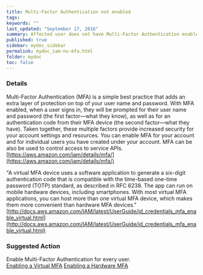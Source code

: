 ```yaml
---
title: Multi-Factor Authentication not enabled
tags:
keywords: ""
last_updated: "September 17, 2016"
summary: Affected user does not have Multi-Factor Authentication enabled on their account
published: true
sidebar: mydoc_sidebar
permalink: mydoc_iam-no-mfa.html
folder: mydoc
toc: false
---
```


### Details
Multi-Factor Authentication (MFA) is a simple best practice that adds an extra layer of protection on top of your user name and password. With MFA enabled, when a user signs in, they will be prompted for their user name and password (the first factor—what they know), as well as for an authentication code from their MFA device (the second factor—what they have). Taken together, these multiple factors provide increased security for your account settings and resources. You can enable MFA for your account and for individual users you have created under your account. MFA can be also be used to control access to service APIs.  
[https://aws.amazon.com/iam/details/mfa/](https://aws.amazon.com/iam/details/mfa/)

"A virtual MFA device uses a software application to generate a six-digit authentication code that is compatible with the time-based one-time password (TOTP) standard, as described in RFC 6238. The app can run on mobile hardware devices, including smartphones. With most virtual MFA applications, you can host more than one virtual MFA device, which makes them more convenient than hardware MFA devices."
[http://docs.aws.amazon.com/IAM/latest/UserGuide/id_credentials_mfa_enable_virtual.html](http://docs.aws.amazon.com/IAM/latest/UserGuide/id_credentials_mfa_enable_virtual.html)

### Suggested Action  
Enable Multi-Factor Authentication for every user.  
[Enabling a Virtual MFA](http://docs.aws.amazon.com/IAM/latest/UserGuide/id_credentials_mfa_enable_virtual.html)
[Enabling a Hardware MFA](http://docs.aws.amazon.com/IAM/latest/UserGuide/id_credentials_mfa_enable_physical.html)